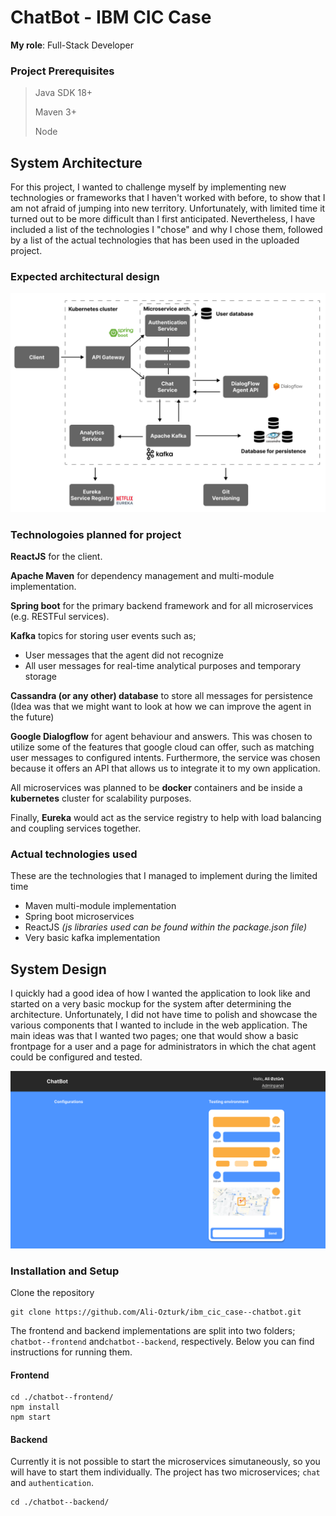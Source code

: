 # ChatBot - IBM CIC Case

**My role**: Full-Stack Developer



### Project Prerequisites

> Java SDK 18+
>
> Maven 3+
>
> Node



## System Architecture

For this project, I wanted to challenge myself by implementing new technologies or frameworks that I haven't worked with before, to show that I am not afraid of jumping into new territory. Unfortunately, with limited time it turned out to be more difficult than I first anticipated. Nevertheless, I have included a list of the technologies I "chose" and why I chose them, followed by a list of the actual technologies that has been used in the uploaded project. 

### Expected architectural design

![image-20220513073942852](./images/Architecture.png)

### Technologoies planned for project

**ReactJS** for the client.

**Apache Maven** for dependency management and multi-module implementation. 

**Spring boot** for the primary backend framework and for all microservices (e.g. RESTFul services).

**Kafka** topics for storing user events such as; 

* User messages that the agent did not recognize
* All user messages for real-time analytical purposes and temporary storage

**Cassandra (or any other) database** to store all messages for persistence (Idea was that we might want to look at how we can improve the agent in the future)

**Google Dialogflow** for agent behaviour and answers. This was chosen to utilize some of the features that google cloud can offer, such as matching user messages to configured intents. Furthermore, the service was chosen because it offers an API that allows us to integrate it to my own application. 

All microservices was planned to be **docker** containers and be inside a **kubernetes** cluster for scalability purposes.

Finally, **Eureka** would act as the service registry to help with load balancing and coupling services together.



### Actual technologies used

These are the technologies that I managed to implement during the limited time

* Maven multi-module implementation
* Spring boot microservices
* ReactJS *(js libraries used can be found within the package.json file)*
* Very basic kafka implementation



## System Design

I quickly had a good idea of how I wanted the application to look like and started on a very basic mockup for the system after determining the architecture. Unfortunately, I did not have time to polish and showcase the various components that I wanted to include in the web application. The main ideas was that I wanted two pages; one that would show a basic frontpage for a user and a page for administrators in which the chat agent could be configured and tested.  

![image-20220513080115121](./images/Adminpage.png)



### Installation and Setup

Clone the repository

```git
git clone https://github.com/Ali-Ozturk/ibm_cic_case--chatbot.git
```

The frontend and backend implementations are split into two folders; `chatbot--frontend` and`chatbot--backend`, respectively. Below you can find instructions for running them.

#### Frontend

```
cd ./chatbot--frontend/
npm install
npm start
```



#### Backend

Currently it is not possible to start the microservices simutaneously, so you will have to start them individually. The project has two microservices; `chat` and `authentication`.

```
cd ./chatbot--backend/

```



